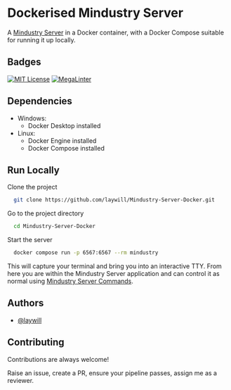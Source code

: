 # Dockerised Mindustry Server

A [Mindustry Server](https://mindustrygame.github.io/wiki/servers/) in a Docker container, with a Docker Compose suitable for running it up locally.

## Badges

[![MIT License](https://img.shields.io/badge/License-MIT-green.svg)](https://choosealicense.com/licenses/mit/)
[![MegaLinter](https://github.com/laywill/Mindustry-Server-Docker/actions/workflows/mega-linter.yml/badge.svg)](https://github.com/laywill/Mindustry-Server-Docker/actions/workflows/mega-linter.yml)

## Dependencies

- Windows:
  - Docker Desktop installed
- Linux:
  - Docker Engine installed
  - Docker Compose installed

## Run Locally

Clone the project

```bash
  git clone https://github.com/laywill/Mindustry-Server-Docker.git
```

Go to the project directory

```bash
  cd Mindustry-Server-Docker
```

Start the server

```bash
  docker compose run -p 6567:6567 --rm mindustry
```

This will capture your terminal and bring you into an interactive TTY.
From here you are within the Mindustry Server application and can control it as normal using [Mindustry Server Commands](https://mindustrygame.github.io/wiki/servers/#dedicated-server-commands).

## Authors

- [@laywill](https://www.github.com/laywill)

## Contributing

Contributions are always welcome!

Raise an issue, create a PR, ensure your pipeline passes, assign me as a reviewer.

